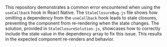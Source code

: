 This repository demonstrates a common error encountered when using the `useCallback` hook in React Native. The `StaleClosureBug.js` file shows how omitting a dependency from the `useCallback` hook leads to stale closures, preventing the component from re-rendering when the state changes. The solution, provided in `StaleClosureSolution.js`, showcases how to correctly include the state value in the dependency array to fix this issue.  This results in the expected component re-renders and behavior.